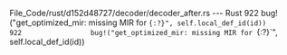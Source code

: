 File_Code/rust/d152d48727/decoder/decoder_after.rs --- Rust
922                 bug!("get_optimized_mir: missing MIR for `{:?}", self.local_def_id(id))                                                                  922                 bug!("get_optimized_mir: missing MIR for `{:?}`", self.local_def_id(id))

